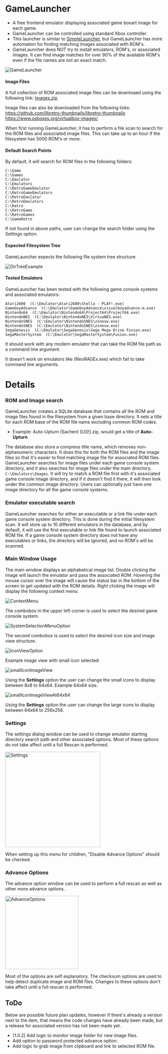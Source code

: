 # GameLauncher
* A free frontend emulator displaying associated game boxart image for each game.
* GameLauncher can be controlled using standard Xbox controller.
* This launcher is similar to [SimpleLauncher](https://github.com/drpetersonfernandes/SimpleLauncher), but GameLauncher has more automation for finding matching images associated with ROM's.
* GameLauncher does NOT try to install emulators, ROM's, or associated images. It can find image matches for over 90% of the available ROM's even if the file names are not an exact match.

![GameLauncher](https://github.com/user-attachments/assets/38fbb66d-529f-4a70-9aee-a7458131300d)

#### Image Files
A full collection of ROM associated image files can be downloaed using the following link:
[Images.zip](http://axter.com/GameLauncher/Images.zip)

Image files can also be downloaded from the following links:
https://github.com/libretro-thumbnails/libretro-thumbnails
https://www.osboxes.org/virtualbox-images/

When first running GameLauncher, it has to perform a file scan to search for the ROM files and associated image files. This can take up to an hour if the filesystem has 5000 ROM's or more.

#### Default Search Points
By default, it will search for ROM files in the following folders:
````
C:\Game
C:\Games
C:\Emulator
C:\Emulators
C:\RetroGameEmulator
C:\RetroGameEmulators
C:\RetroEmulator
C:\RetroEmulators
C:\Retro
C:\RetroGame
C:\RetroGames
C:\GameRetro
````
If not found in above paths, user can change the search folder using the Settings option.

#### Expected Filesystem Tree
GameLauncher expects the following file system tree structure:

![DirTreeExample](https://github.com/user-attachments/assets/ab5ab245-5e7d-427a-b590-af84cd24904f)

#### Tested Emulators 
GameLauncher has been tested with the following game console systems and associated emulators:
````
Atari2600  (C:\Emulator\Atari2600\Stella - PLAY!.exe)
GameboyAdvance  (C:\Emulator\GameboyAdvance\visualboyadvance-m.exe)
Nintendo64  (C:\Emulator\Nintendo64\Project64\Project64.exe)
NintendoNES  (C:\Emulator\NintendoNES\VirtuaNES.exe)
NintendoSNES  (C:\Emulator\NintendoSNES\zsnesw.exe)
NintendoSNES  (C:\Emulator\NintendoSNES\zsnesw.exe)
SegaGenesis  (C:\Emulator\SegaGenesis\Sega Mega Drive Fusion.exe)
SegaMasterSystem  (C:\Emulator\SegaMasterSystem\Fusion.exe)
````
It should work with any modern emulator that can take the ROM file path as a command line argument.

It doesn't work on emulators like (NeoRAGEx.exe) which fail to take command line arguments.

# Details
### ROM and Image search
GameLauncher creates a SQLite database that contains all the ROM and image files found in the filesystem from a given base directory.
It sets a title for each ROM base of the ROM file name excluding common ROM codes.
* Example: Auto-Upturn (Sachen) [U][!].zip, would get a title of **Auto-Upturn**

The database also store a compress title name, which removes non-alphanumeric characters. It does this for both the ROM files and the image files so that it's easier to find matching image file for associated ROM files.
GameLauncher searches for image files under each game console system directory, and it also searches for image files under the main directory. ``C:\Emulators\Images``.
It will try to match a ROM file first with it's associated game console image directory, and if it doesn't find it there, it will then look under the common image directory.
Users can optionally just have one image directory for all the game console systems.
### Emulator executable search
GameLauncher searches for either an executable or a link file under each game console system directory.  This is done during the initial filesystem scan.
It will store up to 10 different emulators in the database, and by default, it will use the first executable or link file found to launch associated ROM file.
If a game console system directory does not have any executables or links, the directory will be ignored, and no ROM's will be scanned.
### Main Window Usage
The main window displays an alphabetical image list. Double clicking the image will launch the emulator and pass the associated ROM.
Hovering the mouse cursor over the image will cause the status bar in the bottom of the screen to get updated with the ROM details.
Right clicking the image will display the following context menu:

![ContextMenu](https://github.com/user-attachments/assets/36276ce7-7621-4529-8321-aed9479664d3)

The combobox in the upper left corner is used to select the desired game console system.

![SystemSelectionMenuOption](https://github.com/user-attachments/assets/528c9673-7114-4f3c-aebd-eb5ba18c61c0)

The second combobox is used to select the desired icon size and image view structure.

![IconViewOption](https://github.com/user-attachments/assets/db29ca0d-71ae-4697-9eaf-b0f4c64425ac)

Example image view with small icon selected:

![smallIconImageView](https://github.com/user-attachments/assets/0341e286-3d55-4150-b8a3-5893a183abe3)

Using the **Settings** option the user can change the small icons to display between 8x8 to 64x64.
Example 64x64 size.

![smallIconImageViewAt64x64](https://github.com/user-attachments/assets/373e05bf-69a4-49cd-a5a5-39a670848366)

Using the **Settings** option the user can change the large icons to display between 64x64 to 256x256.

### Settings
The settings dialog window can be used to change emulator starting directory search path and other associated options.
Most of these options do not take affect until a full Rescan is performed.

<img width="303" alt="Settings" src="https://github.com/user-attachments/assets/11cb39ce-9167-4f67-a6f7-40d64bccfce2" />



When setting up this menu for children, "Disable Advance Options" should be checked.
### Advance Options
The advance option window can be used to perform a full rescan as well as other more advance options.

<img width="233" alt="AdvanceOptions" src="https://github.com/user-attachments/assets/bec48139-a431-43f0-b5ed-390a5068b78a" />

Most of the options are self explanatory.
The checksum options are used to help detect duplicate image and ROM files. Changes to these options don't take affect until a full rescan is performed.

## ToDo
Below are possible future plan updates, however if there's already a version next to the item, that means the code changes have already been made, but a release for associated version has not been made yet.
* [1.0.2] Add logic to monitor image folder for new image files.
* Add option to password protected advance option.
* Add logic to grab image from clipboard and link to selected ROM file.
